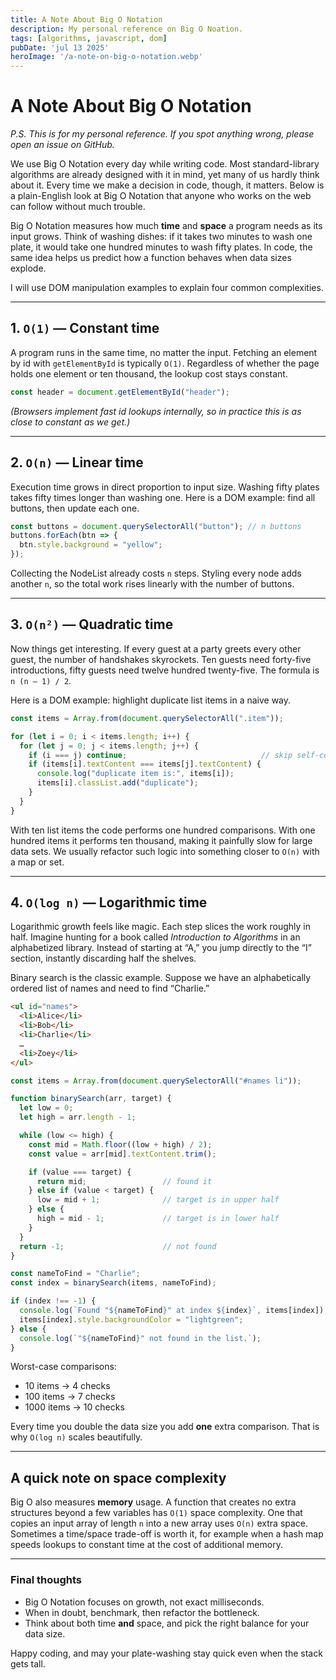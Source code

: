 ```yaml
---
title: A Note About Big O Notation
description: My personal reference on Big O Noation.
tags: [algorithms, javascript, dom]
pubDate: 'jul 13 2025'
heroImage: '/a-note-on-big-o-notation.webp'
---
```

# A Note About Big O Notation

*P.S. This is for my personal reference. If you spot anything wrong, please open an issue on GitHub.*

We use Big O Notation every day while writing code. Most standard-library algorithms are already designed with it in mind, yet many of us hardly think about it. Every time we make a decision in code, though, it matters. Below is a plain-English look at Big O Notation that anyone who works on the web can follow without much trouble.

Big O Notation measures how much **time** and **space** a program needs as its input grows. Think of washing dishes: if it takes two minutes to wash one plate, it would take one hundred minutes to wash fifty plates. In code, the same idea helps us predict how a function behaves when data sizes explode.

I will use DOM manipulation examples to explain four common complexities.

---

## 1. `O(1)` — Constant time

A program runs in the same time, no matter the input. Fetching an element by id with `getElementById` is typically `O(1)`. Regardless of whether the page holds one element or ten thousand, the lookup cost stays constant.

```js
const header = document.getElementById("header");
```

*(Browsers implement fast id lookups internally, so in practice this is as close to constant as we get.)*

---

## 2. `O(n)` — Linear time

Execution time grows in direct proportion to input size. Washing fifty plates takes fifty times longer than washing one. Here is a DOM example: find all buttons, then update each one.

```js
const buttons = document.querySelectorAll("button"); // n buttons
buttons.forEach(btn => {
  btn.style.background = "yellow";
});
```

Collecting the NodeList already costs `n` steps. Styling every node adds another `n`, so the total work rises linearly with the number of buttons.

---

## 3. `O(n²)` — Quadratic time

Now things get interesting. If every guest at a party greets every other guest, the number of handshakes skyrockets. Ten guests need forty-five introductions, fifty guests need twelve hundred twenty-five. The formula is `n (n – 1) / 2`.

Here is a DOM example: highlight duplicate list items in a naive way.

```js
const items = Array.from(document.querySelectorAll(".item"));

for (let i = 0; i < items.length; i++) {
  for (let j = 0; j < items.length; j++) {
    if (i === j) continue;                              // skip self-comparison
    if (items[i].textContent === items[j].textContent) {
      console.log("duplicate item is:", items[i]);
      items[i].classList.add("duplicate");
    }
  }
}
```

With ten list items the code performs one hundred comparisons. With one hundred items it performs ten thousand, making it painfully slow for large data sets. We usually refactor such logic into something closer to `O(n)` with a map or set.

---

## 4. `O(log n)` — Logarithmic time

Logarithmic growth feels like magic. Each step slices the work roughly in half. Imagine hunting for a book called *Introduction to Algorithms* in an alphabetized library. Instead of starting at “A,” you jump directly to the “I” section, instantly discarding half the shelves.

Binary search is the classic example. Suppose we have an alphabetically ordered list of names and need to find “Charlie.”

```html
<ul id="names">
  <li>Alice</li>
  <li>Bob</li>
  <li>Charlie</li>
  …
  <li>Zoey</li>
</ul>
```

```js
const items = Array.from(document.querySelectorAll("#names li"));

function binarySearch(arr, target) {
  let low = 0;
  let high = arr.length - 1;

  while (low <= high) {
    const mid = Math.floor((low + high) / 2);
    const value = arr[mid].textContent.trim();

    if (value === target) {
      return mid;                 // found it
    } else if (value < target) {
      low = mid + 1;              // target is in upper half
    } else {
      high = mid - 1;             // target is in lower half
    }
  }
  return -1;                      // not found
}

const nameToFind = "Charlie";
const index = binarySearch(items, nameToFind);

if (index !== -1) {
  console.log(`Found "${nameToFind}" at index ${index}`, items[index]);
  items[index].style.backgroundColor = "lightgreen";
} else {
  console.log(`"${nameToFind}" not found in the list.`);
}
```

Worst-case comparisons:

* 10 items → 4 checks
* 100 items → 7 checks
* 1000 items → 10 checks

Every time you double the data size you add **one** extra comparison. That is why `O(log n)` scales beautifully.

---

## A quick note on space complexity

Big O also measures **memory** usage. A function that creates no extra structures beyond a few variables has `O(1)` space complexity. One that copies an input array of length `n` into a new array uses `O(n)` extra space. Sometimes a time/space trade-off is worth it, for example when a hash map speeds lookups to constant time at the cost of additional memory.

---

### Final thoughts

* Big O Notation focuses on growth, not exact milliseconds.
* When in doubt, benchmark, then refactor the bottleneck.
* Think about both time **and** space, and pick the right balance for your data size.

Happy coding, and may your plate-washing stay quick even when the stack gets tall.
